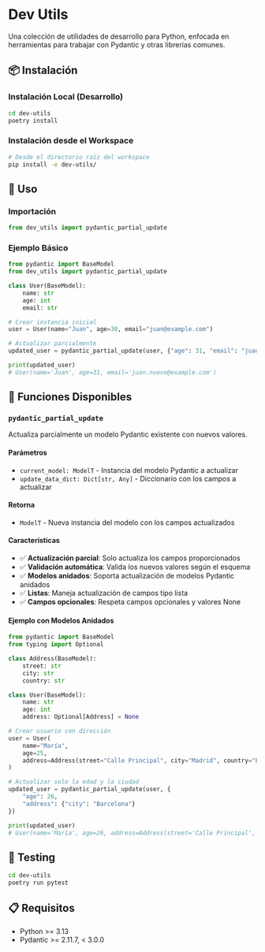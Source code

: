 # Dev Utils

Una colección de utilidades de desarrollo para Python, enfocada en herramientas para trabajar con Pydantic y otras librerías comunes.

## 📦 Instalación

### Instalación Local (Desarrollo)
```bash
cd dev-utils
poetry install
```

### Instalación desde el Workspace
```bash
# Desde el directorio raíz del workspace
pip install -e dev-utils/
```

## 🚀 Uso

### Importación
```python
from dev_utils import pydantic_partial_update
```

### Ejemplo Básico
```python
from pydantic import BaseModel
from dev_utils import pydantic_partial_update

class User(BaseModel):
    name: str
    age: int
    email: str

# Crear instancia inicial
user = User(name="Juan", age=30, email="juan@example.com")

# Actualizar parcialmente
updated_user = pydantic_partial_update(user, {"age": 31, "email": "juan.nuevo@example.com"})

print(updated_user)
# User(name='Juan', age=31, email='juan.nuevo@example.com')
```

## 🔧 Funciones Disponibles

### `pydantic_partial_update`

Actualiza parcialmente un modelo Pydantic existente con nuevos valores.

#### Parámetros
- `current_model: ModelT` - Instancia del modelo Pydantic a actualizar
- `update_data_dict: Dict[str, Any]` - Diccionario con los campos a actualizar

#### Retorna
- `ModelT` - Nueva instancia del modelo con los campos actualizados

#### Características
- ✅ **Actualización parcial**: Solo actualiza los campos proporcionados
- ✅ **Validación automática**: Valida los nuevos valores según el esquema
- ✅ **Modelos anidados**: Soporta actualización de modelos Pydantic anidados
- ✅ **Listas**: Maneja actualización de campos tipo lista
- ✅ **Campos opcionales**: Respeta campos opcionales y valores None

#### Ejemplo con Modelos Anidados
```python
from pydantic import BaseModel
from typing import Optional

class Address(BaseModel):
    street: str
    city: str
    country: str

class User(BaseModel):
    name: str
    age: int
    address: Optional[Address] = None

# Crear usuario con dirección
user = User(
    name="María",
    age=25,
    address=Address(street="Calle Principal", city="Madrid", country="España")
)

# Actualizar solo la edad y la ciudad
updated_user = pydantic_partial_update(user, {
    "age": 26,
    "address": {"city": "Barcelona"}
})

print(updated_user)
# User(name='María', age=26, address=Address(street='Calle Principal', city='Barcelona', country='España'))
```

## 🧪 Testing

```bash
cd dev-utils
poetry run pytest
```

## 📋 Requisitos

- Python >= 3.13
- Pydantic >= 2.11.7, < 3.0.0